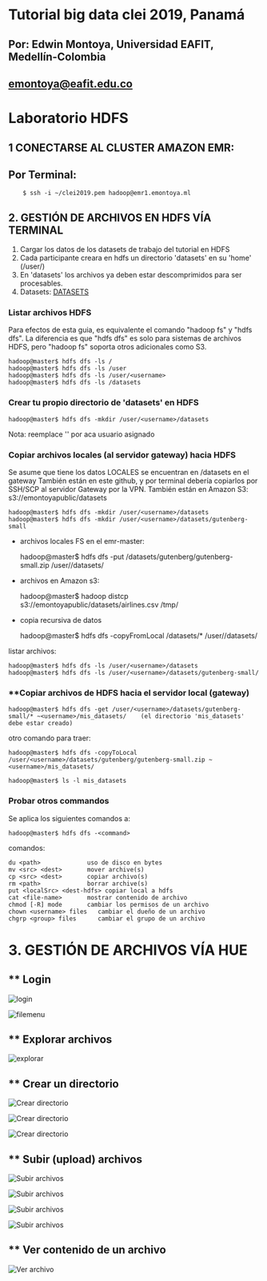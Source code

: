 # Tutorial big data clei 2019, Panamá
## Por: Edwin Montoya, Universidad EAFIT, Medellín-Colombia
## emontoya@eafit.edu.co

# Laboratorio HDFS

## 1 CONECTARSE AL CLUSTER AMAZON EMR:

## Por Terminal:

        $ ssh -i ~/clei2019.pem hadoop@emr1.emontoya.ml

## 2. GESTIÓN DE ARCHIVOS EN HDFS VÍA TERMINAL

1. Cargar los datos de los datasets de trabajo del tutorial en HDFS 
2. Cada participante creara en hdfs un directorio 'datasets' en su 'home' (/user/<username>)
3. En 'datasets' los archivos ya deben estar descomprimidos para ser procesables.
4. Datasets: [DATASETS](../datasets)

### Listar archivos HDFS

Para efectos de esta guia, es equivalente el comando "hadoop fs" y "hdfs dfs". La diferencia es que "hdfs dfs" es solo para sistemas de archivos HDFS, pero "hadoop fs" soporta otros adicionales como S3.

    hadoop@master$ hdfs dfs -ls /
    hadoop@master$ hdfs dfs -ls /user
    hadoop@master$ hdfs dfs -ls /user/<username>
    hadoop@master$ hdfs dfs -ls /datasets

### Crear tu propio directorio de 'datasets' en HDFS

    hadoop@master$ hdfs dfs -mkdir /user/<username>/datasets

Nota: reemplace '<username>' por aca usuario asignado

### Copiar archivos locales (al servidor gateway) hacia HDFS

Se asume que tiene los datos LOCALES se encuentran en /datasets en el gateway
También están en este github, y por terminal debería copiarlos por SSH/SCP al servidor Gateway por la VPN.
También están en Amazon S3:      s3://emontoyapublic/datasets

    hadoop@master$ hdfs dfs -mkdir /user/<username>/datasets
    hadoop@master$ hdfs dfs -mkdir /user/<username>/datasets/gutenberg-small

* archivos locales FS en el emr-master:

    hadoop@master$ hdfs dfs -put /datasets/gutenberg/gutenberg-small.zip /user/<username>/datasets/

* archivos en Amazon s3:

    hadoop@master$ hadoop distcp s3://emontoyapublic/datasets/airlines.csv /tmp/

* copia recursiva de datos
    
    hadoop@master$ hdfs dfs -copyFromLocal /datasets/* /user/<username>/datasets/

listar archivos: 

    hadoop@master$ hdfs dfs -ls /user/<username>/datasets
    hadoop@master$ hdfs dfs -ls /user/<username>/datasets/gutenberg-small/

### **Copiar archivos de HDFS hacia el servidor local (gateway)

    hadoop@master$ hdfs dfs -get /user/<username>/datasets/gutenberg-small/* ~<username>/mis_datasets/    (el directorio 'mis_datasets' debe estar creado)

otro comando para traer:

    hadoop@master$ hdfs dfs -copyToLocal /user/<username>/datasets/gutenberg/gutenberg-small.zip ~<username>/mis_datasets/

    hadoop@master$ ls -l mis_datasets

### Probar otros commandos

Se aplica los siguientes comandos a:

    hadoop@master$ hdfs dfs -<command>

comandos:

    du <path>             uso de disco en bytes
    mv <src> <dest>       mover archive(s)
    cp <src> <dest>       copiar archivo(s)
    rm <path>             borrar archive(s)
    put <localSrc> <dest-hdfs> copiar local a hdfs
    cat <file-name>       mostrar contenido de archivo
    chmod [-R] mode       cambiar los permisos de un archivo
    chown <username> files   cambiar el dueño de un archivo
    chgrp <group> files      cambiar el grupo de un archivo

# 3. GESTIÓN DE ARCHIVOS VÍA HUE

## ** Login

![login](hue-hdfs/hue-01-login.png)

![filemenu](hue-hdfs/hue-02-Files.png)

## ** Explorar archivos

![explorar](hue-hdfs/hue-03-FileBrowser.png)

## ** Crear un directorio

![Crear directorio](hue-hdfs/hue-04-FileNew.png)

![Crear directorio](hue-hdfs/hue-05-FileNewDir1.png)

![Crear directorio](hue-hdfs/hue-06-FileNewDir2.png)

## ** Subir (upload) archivos

![Subir archivos](hue-hdfs/hue-07-FileUpload1.png)

![Subir archivos](hue-hdfs/hue-08-FileUpload2.png)

![Subir archivos](hue-hdfs/hue-09-FileUpload3.png)

![Subir archivos](hue-hdfs/hue-10-FileBrowser.png)

## ** Ver contenido de un archivo

![Ver archivo](hue-hdfs/hue-11-FileOpen.png)